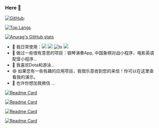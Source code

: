 ###  Here 👋

[![GitHub](https://img.shields.io/badge/dynamic/json?logo=github&label=GitHub&labelColor=495867&color=495867&query=%24.data.totalSubs&url=https%3A%2F%2Fapi.spencerwoo.com%2Fsubstats%2F%3Fsource%3Dgithub%26queryKey%3Dhayschan&style=flat-square)](https://github.com/hayschan):


  [![Top Langs](https://github-readme-stats.vercel.app/api/top-langs/?username=ifredom&theme=dracula&layout=compact)](https://github.com/anuraghazra/github-readme-stats)



[![Anurag's GitHub stats](https://github-readme-stats.vercel.app/api?username=ifredom&show_icons=true&theme=cobalt&bg_color=#845EC2:-#D65DB1:-#FF6F91:-#FF9671:-#FFC75F:-#F9F871)](https://github.com/anuraghazra/github-readme-stats)


- 🔭 我日常使用：![](https://img.shields.io/badge/J-Java-%23e5b751) ![](https://img.shields.io/badge/V-Vue-%2322a2c3)   ![ts](https://img.shields.io/badge/T-Typescript-%23867e76) ![](https://img.shields.io/badge/D-Flutter-%23ee3f4d)  
- 🌱 做过一些很有意思的项目：钢琴演奏App, 中国象棋对战小程序，电影英语配音小程序...
- 🤔 我喜欢Dota和游泳...
- 😄 如果您有一些有趣的应用项目，我很乐意收到您的来信！你可以在这里查看我的演示。
- 💬 也许你想加我微信 ...

[![Readme Card](https://github-readme-stats.vercel.app/api/pin/?username=ifredom&repo=vue-answer&theme=dracula)](https://github.com/anuraghazra/github-readme-stats)

[![Readme Card](https://github-readme-stats.vercel.app/api/pin/?username=ifredom&repo=flutter-template-perfect&theme=dracula)](https://github.com/anuraghazra/github-readme-stats)

[![Readme Card](https://github-readme-stats.vercel.app/api/pin/?username=ifredom&repo=flutter_plugins_example&theme=dracula)](https://github.com/anuraghazra/github-readme-stats)

[![Readme Card](https://github-readme-stats.vercel.app/api/pin/?username=ifredom&repo=vexflow-piano&theme=dracula)](https://github.com/anuraghazra/github-readme-stats)


